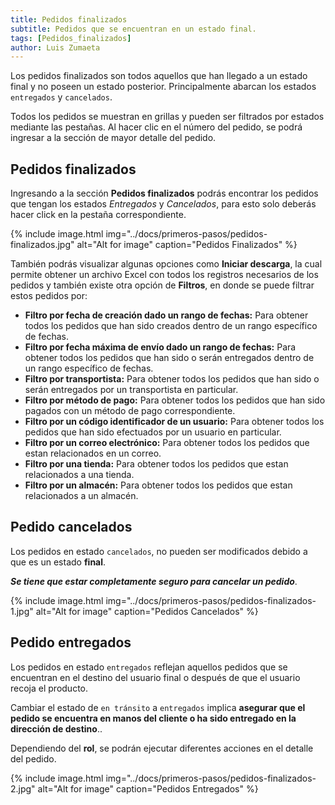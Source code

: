 ```yaml
---
title: Pedidos finalizados
subtitle: Pedidos que se encuentran en un estado final.
tags: [Pedidos_finalizados]
author: Luis Zumaeta
---
```


Los pedidos finalizados son todos aquellos que han llegado a un estado final y no poseen un estado posterior. Principalmente abarcan los estados `entregados` y `cancelados`.

Todos los pedidos se muestran en grillas y pueden ser filtrados por estados mediante las pestañas. Al hacer clic en el número del pedido, se podrá ingresar a la sección de mayor detalle del pedido.

## Pedidos finalizados
Ingresando a la sección **Pedidos finalizados** podrás encontrar los pedidos que tengan los estados *Entregados* y *Cancelados*, para esto solo deberás hacer click en la pestaña correspondiente.

{% include image.html img="../docs/primeros-pasos/pedidos-finalizados.jpg" alt="Alt for image" caption="Pedidos Finalizados" %}

También podrás visualizar algunas opciones como **Iniciar descarga**, la cual permite obtener un archivo Excel con todos los registros necesarios de los pedidos y también existe otra opción de **Filtros**, en donde se puede filtrar estos pedidos por: 
 * **Filtro por fecha de creación dado un rango de fechas:** Para obtener todos los pedidos que han sido creados dentro de un rango específico de fechas.
 * **Filtro por fecha máxima de envío dado un rango de fechas:** Para obtener todos los pedidos que han sido o serán entregados dentro de un rango específico de fechas.
 * **Filtro por transportista:** Para obtener todos los pedidos que han sido o serán entregados por un transportista en particular.
 * **Filtro por método de pago:** Para obtener todos los pedidos que han sido pagados con un método de pago correspondiente.
 * **Filtro por un código identificador de un usuario:** Para obtener todos los pedidos que han sido efectuados por un usuario en particular.
 * **Filtro por un correo electrónico:** Para obtener todos los pedidos que estan relacionados en un correo.
 * **Filtro por una tienda:** Para obtener todos los pedidos que estan relacionados a una tienda.
 * **Filtro por un almacén:** Para obtener todos los pedidos que estan relacionados a un almacén.

## Pedido cancelados

Los pedidos en estado `cancelados`, no pueden ser modificados debido a que es un estado **final**.

***Se tiene que estar completamente seguro para cancelar un pedido***.

{% include image.html img="../docs/primeros-pasos/pedidos-finalizados-1.jpg" alt="Alt for image" caption="Pedidos Cancelados" %}

## Pedido entregados

Los pedidos en estado `entregados` reflejan aquellos pedidos que se encuentran en el destino del usuario final o después de que el usuario recoja el producto.

Cambiar el estado de `en tránsito` a `entregados` implica **asegurar que el pedido se encuentra en manos del cliente o ha sido entregado en la dirección de destino**..

Dependiendo del **rol**, se podrán ejecutar diferentes acciones en el detalle del pedido.

{% include image.html img="../docs/primeros-pasos/pedidos-finalizados-2.jpg" alt="Alt for image" caption="Pedidos Entregados" %}